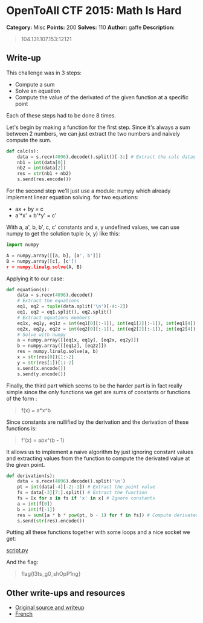 # OpenToAll CTF 2015: Math Is Hard

**Category:** Misc
**Points:** 200
**Solves:** 110
**Author:** gaffe
**Description:**

> 104.131.107.153:12121

## Write-up

This challenge was in 3 steps:
* Compute a sum
* Solve an equation
* Compute the value of the derivated of the given function at a specific point

Each of these steps had to be done 8 times.

Let's begin by making a function for the first step. Since it's always a sum between 2 numbers, we can just extract the two numbers and naively compute the sum.

```python
def calc(s):
    data = s.recv(4096).decode().split()[-3:] # Extract the calc datas
    nb1 = int(data[0])
    nb2 = int(data[2])
    res = str(nb1 + nb2)
    s.send(res.encode())
```

For the second step we'll just use a module: numpy which already implement linear equation solving.
for two equations:

* a*x + b*y = c
* a'*x' + b'*y' = c'

With a, a', b, b', c, c' constants and x, y undefined values, we can use numpy to get the solution tuple (x, y) like this:

```python
import numpy

A = numpy.array([[a, b], [a', b']])
B = numpy.array([c], [c'])
r = numpy.linalg.solve(A, B)
```

Applying it to our case:

```python
def equation(s):
    data = s.recv(4096).decode()
    # Extract the equations
    eq1, eq2 = tuple(data.split('\n')[-4:-2])
    eq1, eq2 = eq1.split(), eq2.split()
    # Extract equations members
    eq1x, eq1y, eq1z = int(eq1[0][:-1]), int(eq1[2][:-1]), int(eq1[4])
    eq2x, eq2y, eq2z = int(eq2[0][:-1]), int(eq2[2][:-1]), int(eq2[4])
    # Solve with numpy
    a = numpy.array([[eq1x, eq1y], [eq2x, eq2y]])
    b = numpy.array([[eq1z], [eq2z]])
    res = numpy.linalg.solve(a, b)
    x = str(res[0])[1:-2]
    y = str(res[1])[1:-2]
    s.send(x.encode())
    s.send(y.encode())
```

Finally, the third part which seems to be the harder part is in fact really simple since the only functions we get are sums of constants or functions of the form :

> f(x) = a*x^b

Since constants are nullified by the derivation and the derivation of these functions is:

> f'(x) = a*b*x^(b - 1)

It allows us to implement a naive algorithm by just ignoring constant values and extracting values from the function to compute the derivated value at the given point.

```python
def derivation(s):
    data = s.recv(4096).decode().split('\n')
    pt = int(data[-4][-2:-1]) # Extract the point value
    fs = data[-3][7:].split() # Extract the function
    fs = [x for x in fs if 'x' in x] # Ignore constants
    a = int(f[0])
    b = int(f[-1])
    res = sum([a * b * pow(pt, b - 1) for f in fs]) # Compute derivated value
    s.send(str(res).encode())
```

Putting all these functions together with some loops and a nice socket we get:

[script.py](script.py)

And the flag:
> flag{l3ts_g0_shOpP1ng}

## Other write-ups and resources

* [Original source and writeup](https://github.com/gaffe23/gaffe-ota2/tree/master/math-is-hard)
* [French](https://securimag.org/wp/challenges/opentoall-ctf-math-is-hard/)
